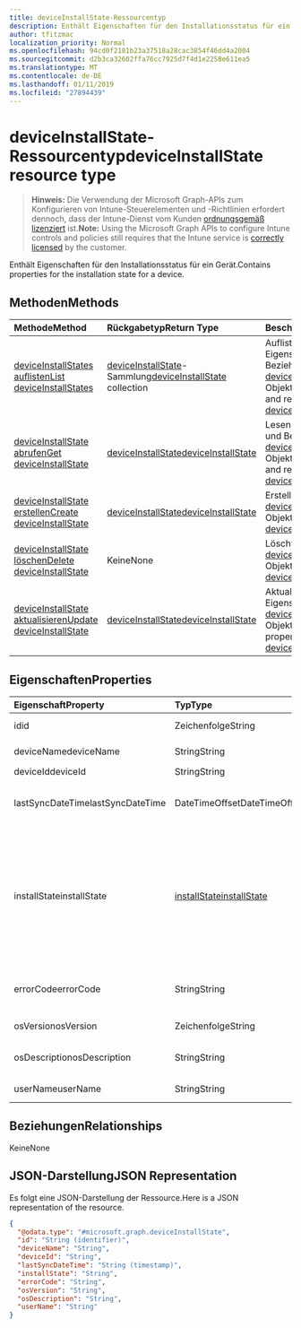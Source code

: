 ```yaml
---
title: deviceInstallState-Ressourcentyp
description: Enthält Eigenschaften für den Installationsstatus für ein Gerät.
author: tfitzmac
localization_priority: Normal
ms.openlocfilehash: 94cd0f2181b23a37518a28cac3854f46dd4a2004
ms.sourcegitcommit: d2b3ca32602ffa76cc7925d7f4d1e2258e611ea5
ms.translationtype: MT
ms.contentlocale: de-DE
ms.lasthandoff: 01/11/2019
ms.locfileid: "27894439"
---
```

# <a name="deviceinstallstate-resource-type"></a><span data-ttu-id="b4b53-103">deviceInstallState-Ressourcentyp</span><span class="sxs-lookup"><span data-stu-id="b4b53-103">deviceInstallState resource type</span></span>

> <span data-ttu-id="b4b53-104">**Hinweis:** Die Verwendung der Microsoft Graph-APIs zum Konfigurieren von Intune-Steuerelementen und -Richtlinien erfordert dennoch, dass der Intune-Dienst vom Kunden [ordnungsgemäß lizenziert](https://go.microsoft.com/fwlink/?linkid=839381) ist.</span><span class="sxs-lookup"><span data-stu-id="b4b53-104">**Note:** Using the Microsoft Graph APIs to configure Intune controls and policies still requires that the Intune service is [correctly licensed](https://go.microsoft.com/fwlink/?linkid=839381) by the customer.</span></span>

<span data-ttu-id="b4b53-105">Enthält Eigenschaften für den Installationsstatus für ein Gerät.</span><span class="sxs-lookup"><span data-stu-id="b4b53-105">Contains properties for the installation state for a device.</span></span>
## <a name="methods"></a><span data-ttu-id="b4b53-106">Methoden</span><span class="sxs-lookup"><span data-stu-id="b4b53-106">Methods</span></span>
|<span data-ttu-id="b4b53-107">Methode</span><span class="sxs-lookup"><span data-stu-id="b4b53-107">Method</span></span>|<span data-ttu-id="b4b53-108">Rückgabetyp</span><span class="sxs-lookup"><span data-stu-id="b4b53-108">Return Type</span></span>|<span data-ttu-id="b4b53-109">Beschreibung</span><span class="sxs-lookup"><span data-stu-id="b4b53-109">Description</span></span>|
|:---|:---|:---|
|[<span data-ttu-id="b4b53-110">deviceInstallStates auflisten</span><span class="sxs-lookup"><span data-stu-id="b4b53-110">List deviceInstallStates</span></span>](../api/intune-books-deviceinstallstate-list.md)|<span data-ttu-id="b4b53-111">[deviceInstallState](../resources/intune-books-deviceinstallstate.md)-Sammlung</span><span class="sxs-lookup"><span data-stu-id="b4b53-111">[deviceInstallState](../resources/intune-books-deviceinstallstate.md) collection</span></span>|<span data-ttu-id="b4b53-112">Auflisten von Eigenschaften und Beziehungen der [deviceInstallState](../resources/intune-books-deviceinstallstate.md)-Objekte.</span><span class="sxs-lookup"><span data-stu-id="b4b53-112">List properties and relationships of the [deviceInstallState](../resources/intune-books-deviceinstallstate.md) objects.</span></span>|
|[<span data-ttu-id="b4b53-113">deviceInstallState abrufen</span><span class="sxs-lookup"><span data-stu-id="b4b53-113">Get deviceInstallState</span></span>](../api/intune-books-deviceinstallstate-get.md)|[<span data-ttu-id="b4b53-114">deviceInstallState</span><span class="sxs-lookup"><span data-stu-id="b4b53-114">deviceInstallState</span></span>](../resources/intune-books-deviceinstallstate.md)|<span data-ttu-id="b4b53-115">Lesen von Eigenschaften und Beziehungen des [deviceInstallState](../resources/intune-books-deviceinstallstate.md)-Objekts.</span><span class="sxs-lookup"><span data-stu-id="b4b53-115">Read properties and relationships of the [deviceInstallState](../resources/intune-books-deviceinstallstate.md) object.</span></span>|
|[<span data-ttu-id="b4b53-116">deviceInstallState erstellen</span><span class="sxs-lookup"><span data-stu-id="b4b53-116">Create deviceInstallState</span></span>](../api/intune-books-deviceinstallstate-create.md)|[<span data-ttu-id="b4b53-117">deviceInstallState</span><span class="sxs-lookup"><span data-stu-id="b4b53-117">deviceInstallState</span></span>](../resources/intune-books-deviceinstallstate.md)|<span data-ttu-id="b4b53-118">Erstellen eines neuen [deviceInstallState](../resources/intune-books-deviceinstallstate.md)-Objekts.</span><span class="sxs-lookup"><span data-stu-id="b4b53-118">Create a new [deviceInstallState](../resources/intune-books-deviceinstallstate.md) object.</span></span>|
|[<span data-ttu-id="b4b53-119">deviceInstallState löschen</span><span class="sxs-lookup"><span data-stu-id="b4b53-119">Delete deviceInstallState</span></span>](../api/intune-books-deviceinstallstate-delete.md)|<span data-ttu-id="b4b53-120">Keine</span><span class="sxs-lookup"><span data-stu-id="b4b53-120">None</span></span>|<span data-ttu-id="b4b53-121">Löscht ein [deviceInstallState](../resources/intune-books-deviceinstallstate.md)-Objekt.</span><span class="sxs-lookup"><span data-stu-id="b4b53-121">Deletes a [deviceInstallState](../resources/intune-books-deviceinstallstate.md).</span></span>|
|[<span data-ttu-id="b4b53-122">deviceInstallState aktualisieren</span><span class="sxs-lookup"><span data-stu-id="b4b53-122">Update deviceInstallState</span></span>](../api/intune-books-deviceinstallstate-update.md)|[<span data-ttu-id="b4b53-123">deviceInstallState</span><span class="sxs-lookup"><span data-stu-id="b4b53-123">deviceInstallState</span></span>](../resources/intune-books-deviceinstallstate.md)|<span data-ttu-id="b4b53-124">Aktualisieren der Eigenschaften eines [deviceInstallState](../resources/intune-books-deviceinstallstate.md)-Objekts.</span><span class="sxs-lookup"><span data-stu-id="b4b53-124">Update the properties of a [deviceInstallState](../resources/intune-books-deviceinstallstate.md) object.</span></span>|

## <a name="properties"></a><span data-ttu-id="b4b53-125">Eigenschaften</span><span class="sxs-lookup"><span data-stu-id="b4b53-125">Properties</span></span>
|<span data-ttu-id="b4b53-126">Eigenschaft</span><span class="sxs-lookup"><span data-stu-id="b4b53-126">Property</span></span>|<span data-ttu-id="b4b53-127">Typ</span><span class="sxs-lookup"><span data-stu-id="b4b53-127">Type</span></span>|<span data-ttu-id="b4b53-128">Beschreibung</span><span class="sxs-lookup"><span data-stu-id="b4b53-128">Description</span></span>|
|:---|:---|:---|
|<span data-ttu-id="b4b53-129">id</span><span class="sxs-lookup"><span data-stu-id="b4b53-129">id</span></span>|<span data-ttu-id="b4b53-130">Zeichenfolge</span><span class="sxs-lookup"><span data-stu-id="b4b53-130">String</span></span>|<span data-ttu-id="b4b53-131">Schlüssel der Entität</span><span class="sxs-lookup"><span data-stu-id="b4b53-131">Key of the entity.</span></span>|
|<span data-ttu-id="b4b53-132">deviceName</span><span class="sxs-lookup"><span data-stu-id="b4b53-132">deviceName</span></span>|<span data-ttu-id="b4b53-133">String</span><span class="sxs-lookup"><span data-stu-id="b4b53-133">String</span></span>|<span data-ttu-id="b4b53-134">Name des Geräts</span><span class="sxs-lookup"><span data-stu-id="b4b53-134">Device name.</span></span>|
|<span data-ttu-id="b4b53-135">deviceId</span><span class="sxs-lookup"><span data-stu-id="b4b53-135">deviceId</span></span>|<span data-ttu-id="b4b53-136">String</span><span class="sxs-lookup"><span data-stu-id="b4b53-136">String</span></span>|<span data-ttu-id="b4b53-137">ID des Geräts</span><span class="sxs-lookup"><span data-stu-id="b4b53-137">Device Id.</span></span>|
|<span data-ttu-id="b4b53-138">lastSyncDateTime</span><span class="sxs-lookup"><span data-stu-id="b4b53-138">lastSyncDateTime</span></span>|<span data-ttu-id="b4b53-139">DateTimeOffset</span><span class="sxs-lookup"><span data-stu-id="b4b53-139">DateTimeOffset</span></span>|<span data-ttu-id="b4b53-140">Datum und Uhrzeit der letzten Synchronisierung</span><span class="sxs-lookup"><span data-stu-id="b4b53-140">Last sync date and time.</span></span>|
|<span data-ttu-id="b4b53-141">installState</span><span class="sxs-lookup"><span data-stu-id="b4b53-141">installState</span></span>|[<span data-ttu-id="b4b53-142">installState</span><span class="sxs-lookup"><span data-stu-id="b4b53-142">installState</span></span>](../resources/intune-books-installstate.md)|<span data-ttu-id="b4b53-143">Installationsstatus des E-Books.</span><span class="sxs-lookup"><span data-stu-id="b4b53-143">The install state of the eBook.</span></span> <span data-ttu-id="b4b53-144">Mögliche Werte sind: `notApplicable`, `installed`, `failed`, `notInstalled`, `uninstallFailed` und `unknown`.</span><span class="sxs-lookup"><span data-stu-id="b4b53-144">Possible values are: `notApplicable`, `installed`, `failed`, `notInstalled`, `uninstallFailed`, `unknown`.</span></span>|
|<span data-ttu-id="b4b53-145">errorCode</span><span class="sxs-lookup"><span data-stu-id="b4b53-145">errorCode</span></span>|<span data-ttu-id="b4b53-146">String</span><span class="sxs-lookup"><span data-stu-id="b4b53-146">String</span></span>|<span data-ttu-id="b4b53-147">Fehlercode von Installationsfehlern</span><span class="sxs-lookup"><span data-stu-id="b4b53-147">The error code for install failures.</span></span>|
|<span data-ttu-id="b4b53-148">osVersion</span><span class="sxs-lookup"><span data-stu-id="b4b53-148">osVersion</span></span>|<span data-ttu-id="b4b53-149">Zeichenfolge</span><span class="sxs-lookup"><span data-stu-id="b4b53-149">String</span></span>|<span data-ttu-id="b4b53-150">Betriebssystemversion</span><span class="sxs-lookup"><span data-stu-id="b4b53-150">OS Version.</span></span>|
|<span data-ttu-id="b4b53-151">osDescription</span><span class="sxs-lookup"><span data-stu-id="b4b53-151">osDescription</span></span>|<span data-ttu-id="b4b53-152">String</span><span class="sxs-lookup"><span data-stu-id="b4b53-152">String</span></span>|<span data-ttu-id="b4b53-153">Beschreibung des Betriebssystems</span><span class="sxs-lookup"><span data-stu-id="b4b53-153">OS Description.</span></span>|
|<span data-ttu-id="b4b53-154">userName</span><span class="sxs-lookup"><span data-stu-id="b4b53-154">userName</span></span>|<span data-ttu-id="b4b53-155">String</span><span class="sxs-lookup"><span data-stu-id="b4b53-155">String</span></span>|<span data-ttu-id="b4b53-156">Benutzername des Geräts</span><span class="sxs-lookup"><span data-stu-id="b4b53-156">Device User Name.</span></span>|

## <a name="relationships"></a><span data-ttu-id="b4b53-157">Beziehungen</span><span class="sxs-lookup"><span data-stu-id="b4b53-157">Relationships</span></span>
<span data-ttu-id="b4b53-158">Keine</span><span class="sxs-lookup"><span data-stu-id="b4b53-158">None</span></span>
## <a name="json-representation"></a><span data-ttu-id="b4b53-159">JSON-Darstellung</span><span class="sxs-lookup"><span data-stu-id="b4b53-159">JSON Representation</span></span>
<span data-ttu-id="b4b53-160">Es folgt eine JSON-Darstellung der Ressource.</span><span class="sxs-lookup"><span data-stu-id="b4b53-160">Here is a JSON representation of the resource.</span></span>
<!-- {
  "blockType": "resource",
  "keyProperty": "id",
  "@odata.type": "microsoft.graph.deviceInstallState"
}
-->
``` json
{
  "@odata.type": "#microsoft.graph.deviceInstallState",
  "id": "String (identifier)",
  "deviceName": "String",
  "deviceId": "String",
  "lastSyncDateTime": "String (timestamp)",
  "installState": "String",
  "errorCode": "String",
  "osVersion": "String",
  "osDescription": "String",
  "userName": "String"
}
```



